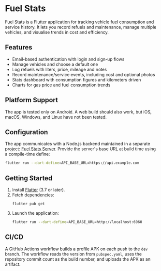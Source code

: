 # Fuel Stats

Fuel Stats is a Flutter application for tracking vehicle fuel consumption and service history. It lets you record refuels and maintenance, manage multiple vehicles, and visualise trends in cost and efficiency.

## Features
- Email-based authentication with login and sign-up flows
- Manage vehicles and choose a default one
- Log refuels with liters, price, mileage and notes
- Record maintenance/service events, including cost and optional photos
- Stats dashboard with consumption figures and kilometers driven
- Charts for gas price and fuel consumption trends

## Platform Support
The app is tested only on Android. A web build should also work, but iOS, macOS, Windows, and Linux have not been tested.

## Configuration
The app communicates with a Node.js backend maintained in a separate project: [Fuel Stats Server](https://github.com/filiprojek/fuelstats-server).
Provide the server's base URL at build time using a compile-time define:

```bash
flutter run --dart-define=API_BASE_URL=https://api.example.com
```

## Getting Started
1. Install [Flutter](https://flutter.dev) (3.7 or later).
2. Fetch dependencies:
   ```bash
   flutter pub get
   ```
3. Launch the application:
   ```bash
   flutter run --dart-define=API_BASE_URL=http://localhost:6060
   ```

## CI/CD
A GitHub Actions workflow builds a profile APK on each push to the `dev` branch. The workflow reads the version from `pubspec.yaml`, uses the repository commit count as the build number, and uploads the APK as an artifact.


